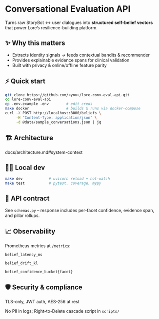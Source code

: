 # Conversational Evaluation API

Turns raw StoryBot ↔ user dialogues into **structured self-belief vectors** that power Lore’s resilience-building platform.

## ✨ Why this matters
* Extracts identity signals → feeds contextual bandits & recommender
* Provides explainable evidence spans for clinical validation
* Built with privacy & online/offline feature parity

## ⚡ Quick start

```bash
git clone https://github.com/<you>/lore-conv-eval-api.git
cd lore-conv-eval-api
cp .env.example .env        # edit creds
make docker                 # builds & runs via docker-compose
curl -X POST http://localhost:8000/beliefs \
     -H "Content-Type: application/json" \
     -d @data/sample_conversations.json | jq
```

## 🏗️ Architecture
docs/architecture.md#system-context

## 🧑‍💻 Local dev
```bash
make dev            # uvicorn reload + hot-watch
make test           # pytest, coverage, mypy
```

## 📜 API contract
See `schemas.py` – response includes per-facet
confidence, evidence span, and pillar rollups.

## 📈 Observability
Prometheus metrics at `/metrics`:

`belief_latency_ms`

`belief_drift_kl`

`belief_confidence_bucket{facet}`

## 🛡️ Security & compliance
TLS-only, JWT auth, AES-256 at rest

No PII in logs; Right-to-Delete cascade script in `scripts/`
